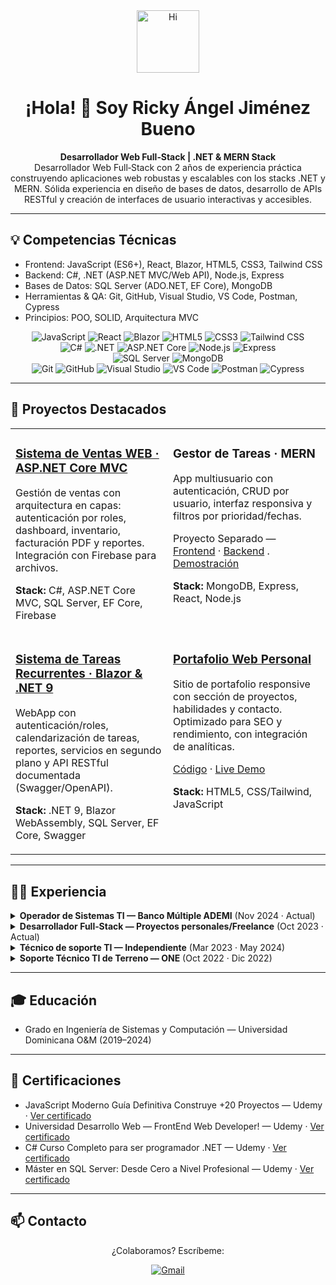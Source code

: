 <div align="center">
  <img src="https://media.giphy.com/media/M9gbBd9nbDrOTu1Mqx/giphy.gif" width="100" alt="Hi"/>
  <h1>¡Hola! 👋 Soy Ricky Ángel Jiménez Bueno</h1>
  <p>
    <strong>Desarrollador Web Full‑Stack | .NET & MERN Stack</strong><br/>
    Desarrollador Web Full‑Stack con 2 años de experiencia práctica construyendo aplicaciones web robustas y escalables con los stacks .NET y MERN. Sólida experiencia en diseño de bases de datos, desarrollo de APIs RESTful y creación de interfaces de usuario interactivas y accesibles.
  </p>
</div>

---

## 💡 Competencias Técnicas

- Frontend: JavaScript (ES6+), React, Blazor, HTML5, CSS3, Tailwind CSS
- Backend: C#, .NET (ASP.NET MVC/Web API), Node.js, Express
- Bases de Datos: SQL Server (ADO.NET, EF Core), MongoDB
- Herramientas & QA: Git, GitHub, Visual Studio, VS Code, Postman, Cypress
- Principios: POO, SOLID, Arquitectura MVC

<div align="center">
  <!-- Frontend -->
  <img src="https://img.shields.io/badge/JavaScript-ES6%2B-F7DF1E?style=for-the-badge&logo=javascript&logoColor=000" alt="JavaScript"/>
  <img src="https://img.shields.io/badge/React-061DAFB?style=for-the-badge&logo=react&logoColor=61DAFB&labelColor=20232A&color=20232A" alt="React"/>
  <img src="https://img.shields.io/badge/Blazor-512BD4?style=for-the-badge&logo=dotnet&logoColor=fff" alt="Blazor"/>
  <img src="https://img.shields.io/badge/HTML5-E34F26?style=for-the-badge&logo=html5&logoColor=fff" alt="HTML5"/>
  <img src="https://img.shields.io/badge/CSS3-1572B6?style=for-the-badge&logo=css3&logoColor=fff" alt="CSS3"/>
  <img src="https://img.shields.io/badge/Tailwind-06B6D4?style=for-the-badge&logo=tailwindcss&logoColor=fff" alt="Tailwind CSS"/>
  <br/>
  
  <!-- Backend -->
  <img src="https://img.shields.io/badge/C%23-239120?style=for-the-badge&logo=csharp&logoColor=fff" alt="C#"/>
  <img src="https://img.shields.io/badge/.NET-512BD4?style=for-the-badge&logo=dotnet&logoColor=fff" alt=".NET"/>
  <img src="https://img.shields.io/badge/ASP.NET%20Core-512BD4?style=for-the-badge&logo=dotnet&logoColor=fff" alt="ASP.NET Core"/>
  <img src="https://img.shields.io/badge/Node.js-339933?style=for-the-badge&logo=nodedotjs&logoColor=fff" alt="Node.js"/>
  <img src="https://img.shields.io/badge/Express-000000?style=for-the-badge&logo=express&logoColor=fff" alt="Express"/>
  <br/>

  <!-- Bases de Datos -->
  <img src="https://img.shields.io/badge/SQL%20Server-CC2927?style=for-the-badge&logo=microsoftsqlserver&logoColor=white" alt="SQL Server"/>
  <img src="https://img.shields.io/badge/MongoDB-47A248?style=for-the-badge&logo=mongodb&logoColor=fff" alt="MongoDB"/>
  <br/>

  <!-- Herramientas & QA -->
  <img src="https://img.shields.io/badge/Git-F05032?style=for-the-badge&logo=git&logoColor=fff" alt="Git"/>
  <img src="https://img.shields.io/badge/GitHub-181717?style=for-the-badge&logo=github&logoColor=fff" alt="GitHub"/>
  <img src="https://img.shields.io/badge/Visual%20Studio-5C2D91?style=for-the-badge&logo=visualstudio&logoColor=fff" alt="Visual Studio"/>
  <img src="https://img.shields.io/badge/VS%20Code-007ACC?style=for-the-badge&logo=visualstudiocode&logoColor=fff" alt="VS Code"/>
  <img src="https://img.shields.io/badge/Postman-FF6C37?style=for-the-badge&logo=postman&logoColor=fff" alt="Postman"/>
  <img src="https://img.shields.io/badge/Cypress-17202C?style=for-the-badge&logo=cypress&logoColor=fff" alt="Cypress"/>
</div>

---

## 🚀 Proyectos Destacados

<table width="100%">
  <tr>
    <td width="50%" valign="top">
      <h3><a href="https://github.com/xfiberex/SistemaVenta_ASP.NET_CORE_MVC" target="_blank" rel="noopener noreferrer">Sistema de Ventas WEB · ASP.NET Core MVC</a></h3>
      <p>
        Gestión de ventas con arquitectura en capas: autenticación por roles, dashboard, inventario, facturación PDF y reportes. Integración con Firebase para archivos.
      </p>
      <p><strong>Stack:</strong> C#, ASP.NET Core MVC, SQL Server, EF Core, Firebase</p>
    </td>
    <td width="50%" valign="top">
      <h3>Gestor de Tareas · MERN</h3>
      <p>
        App multiusuario con autenticación, CRUD por usuario, interfaz responsiva y filtros por prioridad/fechas.
      </p>
      <p>
        Proyecto Separado — 
        <a href="https://github.com/xfiberex/todolist-frontend" target="_blank" rel="noopener noreferrer">Frontend</a> · 
        <a href="https://github.com/xfiberex/todolist-backend" target="_blank" rel="noopener noreferrer">Backend</a> . 
        <a href="https://68e6a14b0b7a7b6794d20cb9--gestor-tareas-mern-rajb.netlify.app" target="_blank" rel="noopener noreferrer">Demostración</a>
      </p>
      <p><strong>Stack:</strong> MongoDB, Express, React, Node.js</p>
    </td>
  </tr>
  <tr>
    <td width="50%" valign="top">
      <h3><a href="https://github.com/xfiberex/S_Blazor_TDApp" target="_blank" rel="noopener noreferrer">Sistema de Tareas Recurrentes · Blazor & .NET 9</a></h3>
      <p>
        WebApp con autenticación/roles, calendarización de tareas, reportes, servicios en segundo plano y API RESTful documentada (Swagger/OpenAPI).
      </p>
      <p><strong>Stack:</strong> .NET 9, Blazor WebAssembly, SQL Server, EF Core, Swagger</p>
    </td>
    <td width="50%" valign="top">
      <h3><a href="https://github.com/xfiberex/portafolio-web-rajb" target="_blank" rel="noopener noreferrer">Portafolio Web Personal</a></h3>
      <p>
        Sitio de portafolio responsive con sección de proyectos, habilidades y contacto. Optimizado para SEO y rendimiento, con integración de analíticas.
      </p>
      <p>
        <a href="https://github.com/xfiberex/portafolio-web-rajb" target="_blank" rel="noopener noreferrer">Código</a> · 
        <a href="https://68e6858037260e008c087216--portafolio-web-rajb.netlify.app" target="_blank" rel="noopener noreferrer">Live Demo</a>
      </p>
      <p><strong>Stack:</strong> HTML5, CSS/Tailwind, JavaScript</p>
    </td>
  </tr>
  
</table>

---

## 👨‍💻 Experiencia

<details>
  <summary><strong>Operador de Sistemas TI — Banco Múltiple ADEMI</strong> (Nov 2024 · Actual)</summary>
  <ul>
    <li>Ejecución y supervisión de cierres bancarios.</li>
    <li>Monitoreo proactivo y gestión/escalamiento de incidentes.</li>
    <li>Automatización de procesos y documentación técnica.</li>
  </ul>
</details>

<details>
  <summary><strong>Desarrollador Full‑Stack — Proyectos personales/Freelance</strong> (Oct 2023 · Actual)</summary>
  <ul>
    <li>Diseño e implementación end‑to‑end con React, Blazor, .NET Core y Node.js.</li>
    <li>APIs RESTful seguras, arquitectura limpia, principios SOLID y MVC.</li>
    <li>Modelado de datos y optimización en SQL Server y MongoDB.</li>
  </ul>
</details>

<details>
  <summary><strong>Técnico de soporte TI — Independiente</strong> (Mar 2023 · May 2024)</summary>
  <ul>
    <li>Instalación y configuración de SO; diagnóstico y resolución de incidencias.</li>
    <li>Soporte presencial y remoto; asesoría tecnológica a clientes.</li>
  </ul>
</details>

<details>
  <summary><strong>Soporte Técnico TI de Terreno — ONE</strong> (Oct 2022 · Dic 2022)</summary>
  <ul>
    <li>Preparación y asignación de dispositivos para el censo; soporte en terreno.</li>
    <li>Coordinación para cobertura y distribución eficiente de equipos.</li>
  </ul>
</details>

---

## 🎓 Educación

- Grado en Ingeniería de Sistemas y Computación — Universidad Dominicana O&M (2019–2024)

---

## 📜 Certificaciones

- JavaScript Moderno Guía Definitiva Construye +20 Proyectos — Udemy · <a href="https://ude.my/UC-ab97420b-943d-492e-9274-26f8d83bb73f" target="_blank" rel="noopener noreferrer">Ver certificado</a>
- Universidad Desarrollo Web — FrontEnd Web Developer! — Udemy · <a href="https://ude.my/UC-86704336-5a4f-47b6-9865-65305d8e9ce8" target="_blank" rel="noopener noreferrer">Ver certificado</a>
- C# Curso Completo para ser programador .NET — Udemy · <a href="https://ude.my/UC-d9956749-1290-452f-8ae0-dac05b51b199" target="_blank" rel="noopener noreferrer">Ver certificado</a>
- Máster en SQL Server: Desde Cero a Nivel Profesional — Udemy · <a href="https://ude.my/UC-6350abbb-f5a4-42c2-a2d3-c1a5de9ca727" target="_blank" rel="noopener noreferrer">Ver certificado</a>

---

## 📫 Contacto

<div align="center">
  <p>¿Colaboramos? Escríbeme:</p>
  <a href="mailto:rickyjimenez1820@gmail.com">
    <img src="https://img.shields.io/badge/Gmail-D14836?style=for-the-badge&logo=gmail&logoColor=white" alt="Gmail"/>
  </a>
</div>
